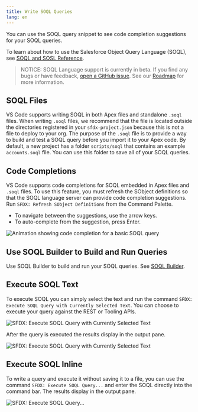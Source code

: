 ```yaml
---
title: Write SOQL Queries
lang: en
---
```


You can use the SOQL query snippet to see code completion suggestions for your SOQL queries.

To learn about how to use the Salesforce Object Query Language (SOQL), see [SOQL and SOSL Reference](https://developer.salesforce.com/docs/atlas.en-us.soql_sosl.meta/soql_sosl/sforce_api_calls_soql.htm).

> NOTICE: SOQL Language support is currently in beta. If you find any bugs or have feedback, [open a GitHub issue](./en/bugs-and-feedback). See our [Roadmap](https://github.com/forcedotcom/salesforcedx-vscode/wiki/Roadmap) for more information.

## SOQL Files

VS Code supports writing SOQL in both Apex files and standalone `.soql` files. When writing `.soql` files, we recommend that the file is located outside the directories registered in your `sfdx-project.json` because this is not a file to deploy to your org. The purpose of the `.soql` file is to provide a way to build and test a SOQL query before you import it to your Apex code. By default, a new project has a folder `scripts/soql` that contains an example `accounts.soql` file. You can use this folder to save all of your SOQL queries.

## Code Completions

VS Code supports code completions for SOQL embedded in Apex files and `.soql` files. To use this feature, you must refresh the SObject definitions so that the SOQL language server can provide code completion suggestions. Run `SFDX: Refresh SObject Definitions` from the Command Palette.

- To navigate between the suggestions, use the arrow keys.
- To auto-complete from the suggestion, press Enter.

![Animation showing code completion for a basic SOQL query](./images/soql-completion.gif)

## Use SOQL Builder to Build and Run Queries
Use SOQL Builder to build and run your SOQL queries. See [SOQL Builder](https://developer.salesforce.com/tools/vscode/en/soql/soql-builder#build-a-query).

## Execute SOQL Text

To execute SOQL you can simply select the text and run the command `SFDX: Execute SOQL Query with Currently Selected Text`. You can choose to execute your query against the REST or Tooling APIs.

![SFDX: Execute SOQL Query with Currently Selected Text](./images/soql_text.png)

After the query is executed the results display in the output pane.

![SFDX: Execute SOQL Query with Currently Selected Text](./images/soql_results.png)

## Execute SOQL Inline

To write a query and execute it without saving it to a file, you can use the command `SFDX: Execute SOQL Query...` and enter the SOQL directly into the command bar. The results display in the output pane.

![SFDX: Execute SOQL Query...](./images/soql_command.png)
